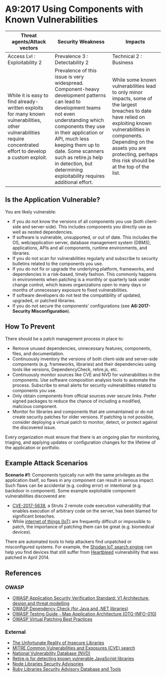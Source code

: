 # A9:2017 Using Components with Known Vulnerabilities

| Threat agents/Attack vectors | Security Weakness           | Impacts               |
| -- | -- | -- |
| Access Lvl : Exploitability 2 | Prevalence 3 : Detectability 2 | Technical 2 : Business |
| While it is easy to find already-written exploits for many known vulnerabilities, other vulnerabilities require concentrated effort to develop a custom exploit. | Prevalence of this issue is very widespread. Component-heavy development patterns can lead to development teams not even understanding which components they use in their application or API, much less keeping them up to date. Some scanners such as retire.js help in detection, but determining exploitability requires additional effort. | While some known vulnerabilities lead to only minor impacts, some of the largest breaches to date have relied on exploiting known vulnerabilities in components. Depending on the assets you are protecting, perhaps this risk should be at the top of the list. |

## Is the Application Vulnerable?

You are likely vulnerable:

* If you do not know the versions of all components you use (both client-side and server-side). This includes components you directly use as well as nested dependencies.
* If software is vulnerable, unsupported, or out of date. This includes the OS, web/application server, database management system (DBMS), applications, APIs and all components, runtime environments, and libraries.
* If you do not scan for vulnerabilities regularly and subscribe to security bulletins related to the components you use.
* If you do not fix or upgrade the underlying platform, frameworks, and dependencies in a risk-based, timely fashion. This commonly happens in environments when patching is a monthly or quarterly task under change control, which leaves organizations open to many days or months of unnecessary exposure to fixed vulnerabilities.
* If software developers do not test the compatibility of updated, upgraded, or patched libraries.
* If you do not secure the components' configurations (see **A6:2017-Security Misconfiguration**).

## How To Prevent

There should be a patch management process in place to:

* Remove unused dependencies, unnecessary features, components, files, and documentation.
* Continuously inventory the versions of both client-side and server-side components (e.g. frameworks, libraries) and their dependencies using tools like versions, DependencyCheck, retire.js, etc. 
* Continuously monitor sources like CVE and NVD for vulnerabilities in the components. Use software composition analysis tools to automate the process. Subscribe to email alerts for security vulnerabilities related to components you use.
* Only obtain components from official sources over secure links. Prefer signed packages to reduce the chance of including a modified, malicious component.
* Monitor for libraries and components that are unmaintained or do not create security patches for older versions. If patching is not possible, consider deploying a virtual patch to monitor, detect, or protect against the discovered issue.

Every organization must ensure that there is an ongoing plan for monitoring, triaging, and applying updates or configuration changes for the lifetime of the application or portfolio.

## Example Attack Scenarios

**Scenario #1**: Components typically run with the same privileges as the application itself, so flaws in any component can result in serious impact. Such flaws can be accidental (e.g. coding error) or intentional (e.g. backdoor in component). Some example exploitable component vulnerabilities discovered are:

* [CVE-2017-5638](https://cve.mitre.org/cgi-bin/cvename.cgi?name=CVE-2017-5638), a Struts 2 remote code execution vulnerability that enables execution of arbitrary code on the server, has been blamed for significant breaches.
* While [internet of things (IoT)](https://en.wikipedia.org/wiki/Internet_of_things) are frequently difficult or impossible to patch, the importance of patching them can be great (e.g. biomedical devices).

There are automated tools to help attackers find unpatched or misconfigured systems. For example, the [Shodan IoT search engine](https://www.shodan.io/report/89bnfUyJ) can help you find devices that still suffer from [Heartbleed](https://en.wikipedia.org/wiki/Heartbleed) vulnerability that was patched in April 2014.

## References

### OWASP

* [OWASP Application Security Verification Standard: V1 Architecture, design and threat modelling](https://www.owasp.org/index.php/ASVS_V1_Architecture)
* [OWASP Dependency Check (for Java and .NET libraries)](https://www.owasp.org/index.php/OWASP_Dependency_Check)
* [OWASP Testing Guide - Map Application Architecture (OTG-INFO-010)](https://www.owasp.org/index.php/Map_Application_Architecture_(OTG-INFO-010))
* [OWASP Virtual Patching Best Practices](https://www.owasp.org/index.php/Virtual_Patching_Best_Practices)

### External

* [The Unfortunate Reality of Insecure Libraries](https://www.aspectsecurity.com/research-presentations/the-unfortunate-reality-of-insecure-libraries)
* [MITRE Common Vulnerabilities and Exposures (CVE) search](https://www.cvedetails.com/version-search.php)
* [National Vulnerability Database (NVD)](https://nvd.nist.gov/)
* [Retire.js for detecting known vulnerable JavaScript libraries](https://github.com/retirejs/retire.js/)
* [Node Libraries Security Advisories](https://nodesecurity.io/advisories)
* [Ruby Libraries Security Advisory Database and Tools](https://rubysec.com/)
